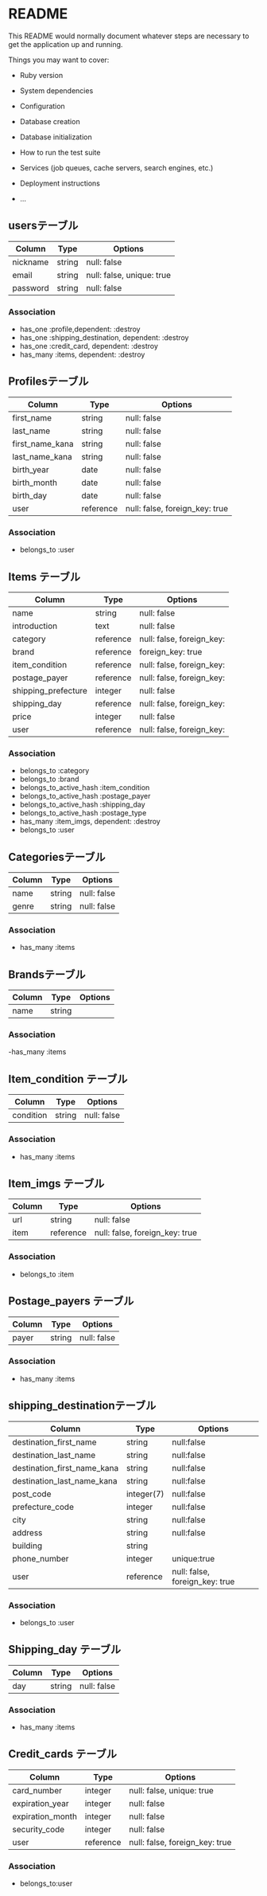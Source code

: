 # README

This README would normally document whatever steps are necessary to get the
application up and running.

Things you may want to cover:

* Ruby version

* System dependencies

* Configuration

* Database creation

* Database initialization

* How to run the test suite

* Services (job queues, cache servers, search engines, etc.)

* Deployment instructions

* ...

## usersテーブル

|Column|Type|Options|
|------|----|-------|
|nickname|string|null: false|
|email|string|null: false, unique: true|
|password|string|null: false|


### Association
- has_one :profile,dependent: :destroy
- has_one :shipping_destination, dependent: :destroy
- has_one :credit_card, dependent: :destroy
- has_many :items, dependent: :destroy

## Profilesテーブル

|Column|Type|Options|
|------|----|-------|
|first_name|string|null: false|
|last_name|string|null: false|
|first_name_kana|string|null: false|
|last_name_kana|string|null: false|
|birth_year|date|null: false|
|birth_month|date|null: false|
|birth_day|date|null: false|
|user|reference|null: false, foreign_key: true|


### Association
- belongs_to :user


## Items テーブル

|Column|Type|Options|
|------|----|-------|
|name|string|null: false|
|introduction|text|null: false|
|category|reference|null: false, foreign_key:|
|brand|reference|foreign_key: true|
|item_condition|reference|null: false, foreign_key:|
|postage_payer|reference|null: false, foreign_key: 
|shipping_prefecture|integer|null: false|
|shipping_day|reference|null: false, foreign_key:|
|price|integer|null: false|
|user|reference|null: false, foreign_key:|
 
### Association
- belongs_to :category 
- belongs_to :brand 
- belongs_to_active_hash :item_condition
- belongs_to_active_hash :postage_payer
- belongs_to_active_hash :shipping_day
- belongs_to_active_hash :postage_type
- has_many :item_imgs, dependent: :destroy
- belongs_to :user



##  Categoriesテーブル

|Column|Type|Options|
|------|----|-------|
|name|string|null: false|
|genre|string|null: false|

### Association
- has_many :items 


## Brandsテーブル

|Column|Type|Options|
|------|----|-------|
|name|string||

### Association
-has_many :items 

## Item_condition  テーブル

|Column|Type|Options|
|------|----|-------|
|condition|string|null: false|


### Association
- has_many :items

## Item_imgs  テーブル

|Column|Type|Options|
|------|----|-------|
|url|string|null: false|
|item|reference|null: false, foreign_key: true|

### Association
- belongs_to :item


## Postage_payers テーブル

|Column|Type|Options|
|------|----|-------|
|payer|string|null: false|

### Association
- has_many :items


## shipping_destinationテーブル

|Column|Type|Options|
|------|-----|-----|
|destination_first_name|string|null:false|
|destination_last_name|string|null:false|
|destination_first_name_kana|string|null:false|
|destination_last_name_kana|string|null:false|
|post_code|integer(7)|null:false|
|prefecture_code|integer|null:false|
|city|string|null:false|
|address|string|null:false|
|building|string||
|phone_number|integer|unique:true|
|user|reference|null: false, foreign_key: true|


### Association
- belongs_to :user

## Shipping_day テーブル

|Column|Type|Options|
|------|----|-------|
|day|string|null: false|

### Association
- has_many :items


## Credit_cards テーブル

|Column|Type|Options|
|------|----|-------|
|card_number|integer|null: false, unique: true|
|expiration_year|integer|null: false|
|expiration_month|integer|null: false|
|security_code|integer|null: false|
|user|reference|null: false, foreign_key: true|


### Association
- belongs_to:user
